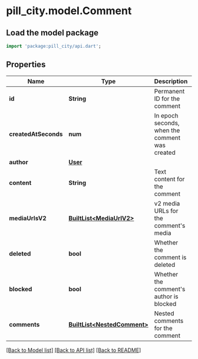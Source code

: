 # pill_city.model.Comment

## Load the model package
```dart
import 'package:pill_city/api.dart';
```

## Properties
Name | Type | Description | Notes
------------ | ------------- | ------------- | -------------
**id** | **String** | Permanent ID for the comment | 
**createdAtSeconds** | **num** | In epoch seconds, when the comment was created | 
**author** | [**User**](User.md) |  | 
**content** | **String** | Text content for the comment | [optional] [default to '']
**mediaUrlsV2** | [**BuiltList&lt;MediaUrlV2&gt;**](MediaUrlV2.md) | v2 media URLs for the comment's media | [optional] [default to ListBuilder()]
**deleted** | **bool** | Whether the comment is deleted | [optional] [default to false]
**blocked** | **bool** | Whether the comment's author is blocked | [optional] [default to false]
**comments** | [**BuiltList&lt;NestedComment&gt;**](NestedComment.md) | Nested comments for the comment | [optional] 

[[Back to Model list]](../README.md#documentation-for-models) [[Back to API list]](../README.md#documentation-for-api-endpoints) [[Back to README]](../README.md)



